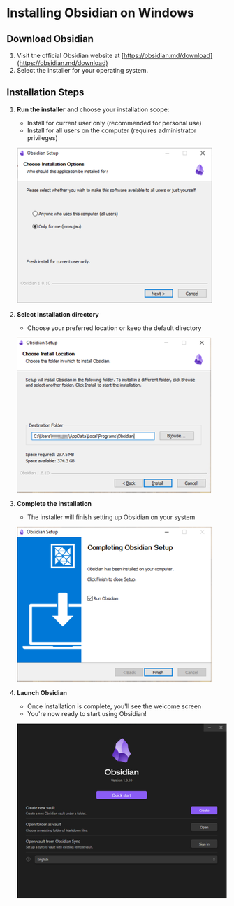 # Installing Obsidian on Windows

## Download Obsidian

1. Visit the official Obsidian website at [https://obsidian.md/download](https://obsidian.md/download)
2. Select the installer for your operating system.

## Installation Steps

1. **Run the installer** and choose your installation scope:
   - Install for current user only (recommended for personal use)
   - Install for all users on the computer (requires administrator privileges)

   ![Obsidian setup Screen 1](./assets/Obsidian_Setup-Screen_01.png)

2. **Select installation directory** 
   - Choose your preferred location or keep the default directory

   ![Obsidian setup Screen 2](./assets/Obsidian_Setup-Screen_02.png)

3. **Complete the installation**
   - The installer will finish setting up Obsidian on your system

   ![Obsidian setup Screen 3](./assets/Obsidian_Setup-Screen_03.png)

4. **Launch Obsidian**
   - Once installation is complete, you'll see the welcome screen
   - You're now ready to start using Obsidian!

   ![Obsidian setup Screen 4](./assets/Obsidian_Setup-Screen_04.png)
